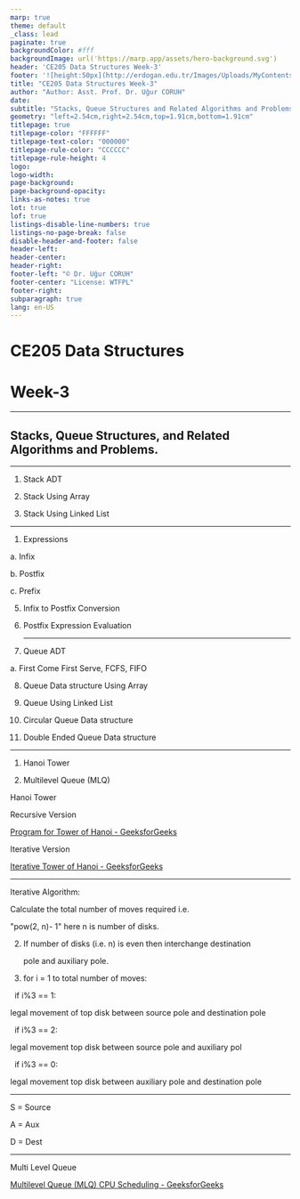 ```yaml
---
marp: true
theme: default
_class: lead
paginate: true
backgroundColor: #fff
backgroundImage: url('https://marp.app/assets/hero-background.svg')
header: 'CE205 Data Structures Week-3'
footer: '![height:50px](http://erdogan.edu.tr/Images/Uploads/MyContents/L_379-20170718142719217230.jpg) RTEU CE205 Week-3'
title: "CE205 Data Structures Week-3"
author: "Author: Asst. Prof. Dr. Uğur CORUH"
date:
subtitle: "Stacks, Queue Structures and Related Algorithms and Problems."
geometry: "left=2.54cm,right=2.54cm,top=1.91cm,bottom=1.91cm"
titlepage: true
titlepage-color: "FFFFFF"
titlepage-text-color: "000000"
titlepage-rule-color: "CCCCCC"
titlepage-rule-height: 4
logo:
logo-width:
page-background:
page-background-opacity:
links-as-notes: true
lot: true
lof: true
listings-disable-line-numbers: true
listings-no-page-break: false
disable-header-and-footer: false
header-left:
header-center:
header-right:
footer-left: "© Dr. Uğur CORUH"
footer-center: "License: WTFPL"
footer-right:
subparagraph: true
lang: en-US 
---
```


<!-- _backgroundColor: aquq -->

<!-- _color: orange -->

<!-- paginate: false -->

# CE205 Data Structures

# Week-3

---

<!-- paginate: true -->

## Stacks, Queue Structures, and Related Algorithms and Problems.



---



1. Stack ADT

2. Stack Using Array

3. Stack Using Linked List

---



1. Expressions

a. Infix

b. Postfix

c. Prefix

5. Infix to Postfix Conversion

6. Postfix Expression Evaluation
   
   ---
   
   

7. Queue ADT

a. First Come First Serve, FCFS, FIFO

8. Queue Data structure Using Array

9. Queue Using Linked List

10. Circular Queue Data structure

11. Double Ended Queue Data structure

---



1. Hanoi Tower

2. Multilevel Queue (MLQ)

Hanoi Tower

Recursive Version

[Program for Tower of Hanoi - GeeksforGeeks](https://www.geeksforgeeks.org/c-program-for-tower-of-hanoi/)

Iterative Version

[Iterative Tower of Hanoi - GeeksforGeeks](https://www.geeksforgeeks.org/iterative-tower-of-hanoi/)

---

Iterative Algorithm: 

Calculate the total number of moves required i.e.

"pow(2, n)- 1" here n is number of disks.

2. If number of disks (i.e. n) is even then interchange destination
   
   pole and auxiliary pole.

3. for i = 1 to total number of moves:

  if i%3 == 1:

legal movement of top disk between source pole and destination pole

  if i%3 == 2:

legal movement top disk between source pole and auxiliary pol

  if i%3 == 0:

  legal movement top disk between auxiliary pole and destination pole

---

S = Source

A = Aux

D = Dest

---

Multi Level Queue

[Multilevel Queue (MLQ) CPU Scheduling - GeeksforGeeks](https://www.geeksforgeeks.org/multilevel-queue-mlq-cpu-scheduling/)


